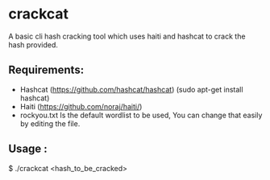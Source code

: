 # crackcat
A basic cli hash cracking tool which uses haiti and hashcat to crack the hash provided.

## Requirements:
- Hashcat (https://github.com/hashcat/hashcat) (sudo apt-get install hashcat)
- Haiti (https://github.com/noraj/haiti/)
- rockyou.txt Is the default wordlist to be used, You can change that easily by editing the file.

## Usage : 
$ ./crackcat <hash_to_be_cracked>
